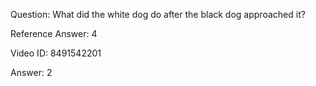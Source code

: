 Question: What did the white dog do after the black dog approached it?

Reference Answer: 4

Video ID: 8491542201

Answer: 2

